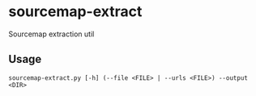 # sourcemap-extract
Sourcemap extraction util

## Usage
```
sourcemap-extract.py [-h] (--file <FILE> | --urls <FILE>) --output <DIR>
```
